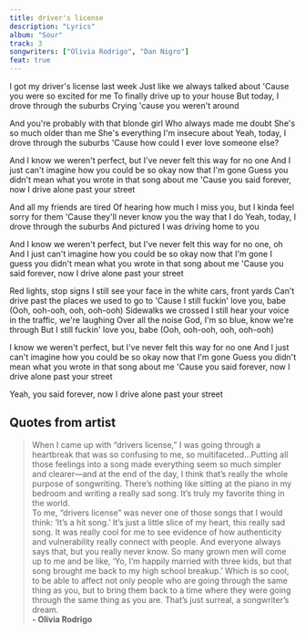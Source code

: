 ```yaml
---
title: driver's license
description: "Lyrics"
album: "Sour"
track: 3
songwriters: ["Olivia Rodrigo", "Dan Nigro"]
feat: true
---
```


<p className="verse-one">
I got my driver's license last week
Just like we always talked about
'Cause you were so excited for me
To finally drive up to your house
But today, I drove through the suburbs
Crying 'cause you weren't around
</p>
<p className="verse-two">
And you're probably with that blonde girl
Who always made me doubt
She's so much older than me
She's everything I'm insecure about
Yeah, today, I drove through the suburbs
'Cause how could I ever love someone else?
</p>
<p className="chorus">
And I know we weren't perfect, but I've never felt this way for no one
And I just can't imagine how you could be so okay now that I'm gone
Guess you didn't mean what you wrote in that song about me
'Cause you said forever, now I drive alone past your street
</p>

<p className="verse-three">
And all my friends are tired
Of hearing how much I miss you, but
I kinda feel sorry for them
'Cause they'll never know you the way that I do
Yeah, today, I drove through the suburbs
And pictured I was driving home to you
</p>
<p className="chorus">
And I know we weren't perfect, but I've never felt this way for no one, oh
And I just can't imagine how you could be so okay now that I'm gone
I guess you didn't mean what you wrote in that song about me
'Cause you said forever, now I drive alone past your street
</p>

<p className="bridge">
Red lights, stop signs
I still see your face in the white cars, front yards
Can't drive past the places we used to go to
'Cause I still fuckin' love you, babe (Ooh, ooh-ooh, ooh, ooh-ooh)
Sidewalks we crossed
I still hear your voice in the traffic, we're laughing
Over all the noise
God, I'm so blue, know we're through
But I still fuckin' love you, babe (Ooh, ooh-ooh, ooh, ooh-ooh)
</p>

<p className="chorus">
I know we weren't perfect, but I've never felt this way for no one
And I just can't imagine how you could be so okay now that I'm gone
Guess you didn't mean what you wrote in that song about me
'Cause you said forever, now I drive alone past your street
</p>
<p className="outro">
Yeah, you said forever, now I drive alone past your street
</p>

## Quotes from artist

<blockquote>
When I came up with “drivers license,” I was going through a heartbreak that was so confusing to me, so multifaceted…Putting all those feelings into a song made everything seem so much simpler and clearer—and at the end of the day, I think that’s really the whole purpose of songwriting. There’s nothing like sitting at the piano in my bedroom and writing a really sad song. It’s truly my favorite thing in the world.
<br />
To me, “drivers license” was never one of those songs that I would think: ‘It’s a hit song.’ It’s just a little slice of my heart, this really sad song. It was really cool for me to see evidence of how authenticity and vulnerability really connect with people. And everyone always says that, but you really never know. So many grown men will come up to me and be like, ‘Yo, I’m happily married with three kids, but that song brought me back to my high school breakup.’ Which is so cool, to be able to affect not only people who are going through the same thing as you, but to bring them back to a time where they were going through the same thing as you are. That’s just surreal, a songwriter’s dream.
<br />
<b>- Olivia Rodrigo</b>

</blockquote>
